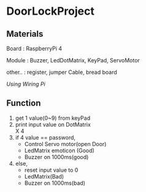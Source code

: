# DoorLockProject

## Materials

Board : RaspberryPi 4

Module : Buzzer, LedDotMatrix, KeyPad, ServoMotor

other.. : register, jumper Cable, bread board

*Using Wiring Pi*

## Function

1. get 1 value(0~9) from keyPad 
2. print input value on DotMatrix 
<br> X 4
3. if 4 value == password, 
    * Control Servo motor(open Door)
    * LedMatrix emoticon (Good) 
    * Buzzer on 1000ms(good)
4. else,
    * reset input value to 0
    * LedMatrix(Bad)
    * Buzzer on 1000ms(bad)

